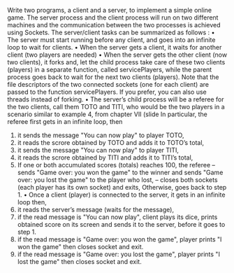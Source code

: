 Write two programs, a client and a server, to implement a simple online game. The server process and the client process will run on two different machines and the communication between the two processes is achieved using Sockets.
The server/client tasks can be summarized as follows :
• The server must start running before any client, and goes into an infinite loop to wait for
clients.
• When the server gets a client, it waits for another client (two players are needed)
• When the server gets the other client (now two clients), it forks and, let the child process take care of these two clients (players) in a separate function, called servicePlayers, while the parent process goes back to wait for the next two clients (players). Note that
the file descriptors of the two connected sockets (one for each client) are passed to the function servicePlayers. If you prefer, you can also use threads instead of forking.
• The server’s child process will be a referee for the two clients, call them TOTO and TITI,
who would be the two players in a scenario similar to example 4, from chapter VII (slide
In particular, the referee first gets in an infinite loop, then
1. it sends the message "You can now play" to player TOTO,
2. it reads the scrore obtained by TOTO and adds it to TOTO’s total,
3. it sends the message "You can now play" to player TITI,
4. it reads the scrore obtained by TITI and adds it to TITI’s total,
5. If one or both accumulated scores (totals) reaches 100, the referee
– sends "Game over: you won the game" to the winner and sends "Game over:
you lost the game" to the player who lost,
– closes both sockets (each player has its own socket) and exits,
Otherwise, goes back to step 1.
• Once a client (player) is connected to the server, it gets in an infinite loop then,
1. it reads the server’s message (waits for the message),
2. if the read message is "You can now play", client plays its dice, prints obtained score on its screen and sends it to the server, before it goes to step 1.
3. if the read message is "Game over: you won the game", player prints "I won the game" then closes socket and exit.
4. if the read message is "Game over: you lost the game", player prints "I lost the game" then closes socket and exit.
